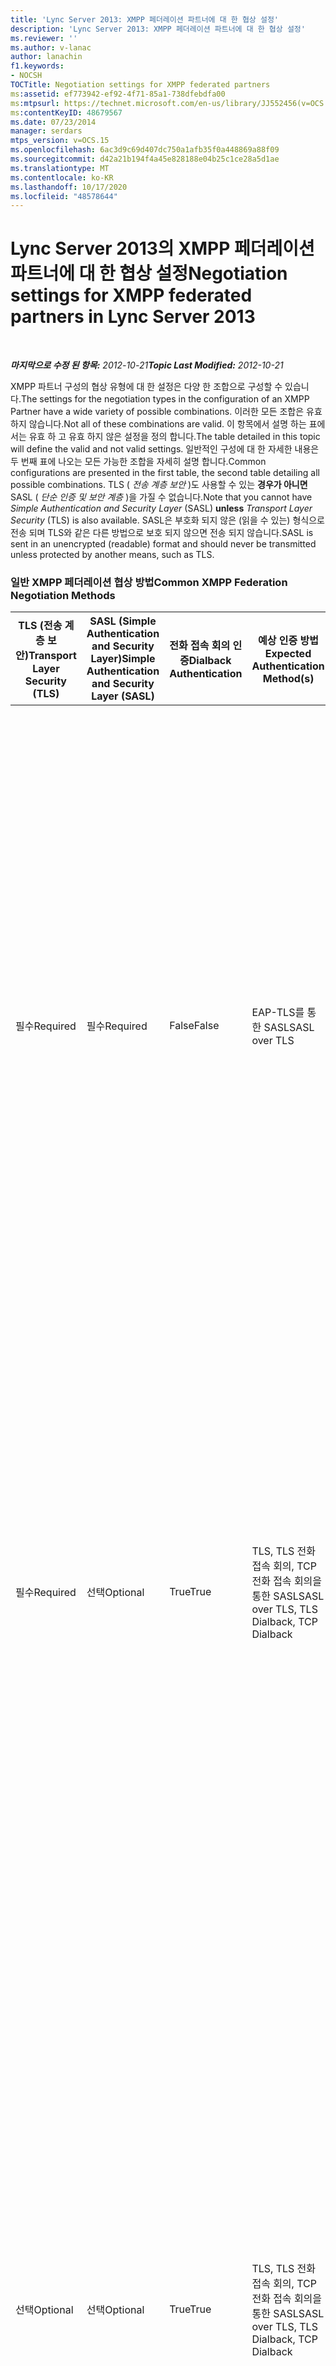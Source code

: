 ```yaml
---
title: 'Lync Server 2013: XMPP 페더레이션 파트너에 대 한 협상 설정'
description: 'Lync Server 2013: XMPP 페더레이션 파트너에 대 한 협상 설정'
ms.reviewer: ''
ms.author: v-lanac
author: lanachin
f1.keywords:
- NOCSH
TOCTitle: Negotiation settings for XMPP federated partners
ms:assetid: ef773942-ef92-4f71-85a1-738dfebdfa00
ms:mtpsurl: https://technet.microsoft.com/en-us/library/JJ552456(v=OCS.15)
ms:contentKeyID: 48679567
ms.date: 07/23/2014
manager: serdars
mtps_version: v=OCS.15
ms.openlocfilehash: 6ac3d9c69d407dc750a1afb35f0a448869a88f09
ms.sourcegitcommit: d42a21b194f4a45e828188e04b25c1ce28a5d1ae
ms.translationtype: MT
ms.contentlocale: ko-KR
ms.lasthandoff: 10/17/2020
ms.locfileid: "48578644"
---
```

# <a name="negotiation-settings-for-xmpp-federated-partners-in-lync-server-2013"></a><span data-ttu-id="a1d55-103">Lync Server 2013의 XMPP 페더레이션 파트너에 대 한 협상 설정</span><span class="sxs-lookup"><span data-stu-id="a1d55-103">Negotiation settings for XMPP federated partners in Lync Server 2013</span></span>

<div data-xmlns="http://www.w3.org/1999/xhtml">

<div class="topic" data-xmlns="http://www.w3.org/1999/xhtml" data-msxsl="urn:schemas-microsoft-com:xslt" data-cs="https://msdn.microsoft.com/">

<div data-asp="https://msdn2.microsoft.com/asp">



</div>

<div id="mainSection">

<div id="mainBody">

<span> </span>

<span data-ttu-id="a1d55-104">_**마지막으로 수정 된 항목:** 2012-10-21_</span><span class="sxs-lookup"><span data-stu-id="a1d55-104">_**Topic Last Modified:** 2012-10-21_</span></span>

<span data-ttu-id="a1d55-105">XMPP 파트너 구성의 협상 유형에 대 한 설정은 다양 한 조합으로 구성할 수 있습니다.</span><span class="sxs-lookup"><span data-stu-id="a1d55-105">The settings for the negotiation types in the configuration of an XMPP Partner have a wide variety of possible combinations.</span></span> <span data-ttu-id="a1d55-106">이러한 모든 조합은 유효 하지 않습니다.</span><span class="sxs-lookup"><span data-stu-id="a1d55-106">Not all of these combinations are valid.</span></span> <span data-ttu-id="a1d55-107">이 항목에서 설명 하는 표에서는 유효 하 고 유효 하지 않은 설정을 정의 합니다.</span><span class="sxs-lookup"><span data-stu-id="a1d55-107">The table detailed in this topic will define the valid and not valid settings.</span></span> <span data-ttu-id="a1d55-108">일반적인 구성에 대 한 자세한 내용은 두 번째 표에 나오는 모든 가능한 조합을 자세히 설명 합니다.</span><span class="sxs-lookup"><span data-stu-id="a1d55-108">Common configurations are presented in the first table, the second table detailing all possible combinations.</span></span> <span data-ttu-id="a1d55-109">TLS ( *전송 계층 보안* )도 사용할 수 있는 **경우가 아니면** SASL ( *단순 인증 및 보안 계층* )을 가질 수 없습니다.</span><span class="sxs-lookup"><span data-stu-id="a1d55-109">Note that you cannot have *Simple Authentication and Security Layer* (SASL) **unless** *Transport Layer Security* (TLS) is also available.</span></span> <span data-ttu-id="a1d55-110">SASL은 부호화 되지 않은 (읽을 수 있는) 형식으로 전송 되며 TLS와 같은 다른 방법으로 보호 되지 않으면 전송 되지 않습니다.</span><span class="sxs-lookup"><span data-stu-id="a1d55-110">SASL is sent in an unencrypted (readable) format and should never be transmitted unless protected by another means, such as TLS.</span></span>

### <a name="common-xmpp-federation-negotiation-methods"></a><span data-ttu-id="a1d55-111">일반 XMPP 페더레이션 협상 방법</span><span class="sxs-lookup"><span data-stu-id="a1d55-111">Common XMPP Federation Negotiation Methods</span></span>

<table>
<colgroup>
<col style="width: 20%" />
<col style="width: 20%" />
<col style="width: 20%" />
<col style="width: 20%" />
<col style="width: 20%" />
</colgroup>
<thead>
<tr class="header">
<th><span data-ttu-id="a1d55-112">TLS (전송 계층 보안)</span><span class="sxs-lookup"><span data-stu-id="a1d55-112">Transport Layer Security (TLS)</span></span></th>
<th><span data-ttu-id="a1d55-113">SASL (Simple Authentication and Security Layer)</span><span class="sxs-lookup"><span data-stu-id="a1d55-113">Simple Authentication and Security Layer (SASL)</span></span></th>
<th><span data-ttu-id="a1d55-114">전화 접속 회의 인증</span><span class="sxs-lookup"><span data-stu-id="a1d55-114">Dialback Authentication</span></span></th>
<th><span data-ttu-id="a1d55-115">예상 인증 방법</span><span class="sxs-lookup"><span data-stu-id="a1d55-115">Expected Authentication Method(s)</span></span></th>
<th><span data-ttu-id="a1d55-116">참고</span><span class="sxs-lookup"><span data-stu-id="a1d55-116">Notes</span></span></th>
</tr>
</thead>
<tbody>
<tr class="odd">
<td><p><span data-ttu-id="a1d55-117">필수</span><span class="sxs-lookup"><span data-stu-id="a1d55-117">Required</span></span></p></td>
<td><p><span data-ttu-id="a1d55-118">필수</span><span class="sxs-lookup"><span data-stu-id="a1d55-118">Required</span></span></p></td>
<td><p><span data-ttu-id="a1d55-119">False</span><span class="sxs-lookup"><span data-stu-id="a1d55-119">False</span></span></p></td>
<td><p><span data-ttu-id="a1d55-120">EAP-TLS를 통한 SASL</span><span class="sxs-lookup"><span data-stu-id="a1d55-120">SASL over TLS</span></span></p></td>
<td><p><span data-ttu-id="a1d55-121">TLS 및 SASL 필요한 경우 SASL 메시지 스트림이 안전한 지 확인 하는 데 도움이 됩니다.</span><span class="sxs-lookup"><span data-stu-id="a1d55-121">TLS and SASL required helps to ensure that the SASL message stream is secure.</span></span> <span data-ttu-id="a1d55-122">XMPP 페더레이션 파트너가 TLS를 필수 또는 선택으로 설정 하지 않은 경우에는 전화 접속 회의을 사용할 수 없으며 대체 방법으로 사용할 수 없습니다.</span><span class="sxs-lookup"><span data-stu-id="a1d55-122">Dialback is not available and cannot be used for a fallback method if the XMPP federated partner has not set TLS to required or optional.</span></span></p></td>
</tr>
<tr class="even">
<td><p><span data-ttu-id="a1d55-123">필수</span><span class="sxs-lookup"><span data-stu-id="a1d55-123">Required</span></span></p></td>
<td><p><span data-ttu-id="a1d55-124">선택</span><span class="sxs-lookup"><span data-stu-id="a1d55-124">Optional</span></span></p></td>
<td><p><span data-ttu-id="a1d55-125">True</span><span class="sxs-lookup"><span data-stu-id="a1d55-125">True</span></span></p></td>
<td><p><span data-ttu-id="a1d55-126">TLS, TLS 전화 접속 회의, TCP 전화 접속 회의을 통한 SASL</span><span class="sxs-lookup"><span data-stu-id="a1d55-126">SASL over TLS, TLS Dialback, TCP Dialback</span></span></p></td>
<td><p><span data-ttu-id="a1d55-127">XMPP 페더레이션 파트너가 SASL을 optional로 설정 했거나 필요한 SASL을 사용 하는 경우 TLS를 요구 합니다.</span><span class="sxs-lookup"><span data-stu-id="a1d55-127">By requiring TLS, if the XMPP federated partner has set SASL to optional or required SASL is used.</span></span> <span data-ttu-id="a1d55-128">SASL을 사용할 수 없는 경우 전화 접속 회의 over TLS가 사용 됩니다.</span><span class="sxs-lookup"><span data-stu-id="a1d55-128">If SASL is not available, Dialback over TLS will be used.</span></span></p></td>
</tr>
<tr class="odd">
<td><p><span data-ttu-id="a1d55-129">선택</span><span class="sxs-lookup"><span data-stu-id="a1d55-129">Optional</span></span></p></td>
<td><p><span data-ttu-id="a1d55-130">선택</span><span class="sxs-lookup"><span data-stu-id="a1d55-130">Optional</span></span></p></td>
<td><p><span data-ttu-id="a1d55-131">True</span><span class="sxs-lookup"><span data-stu-id="a1d55-131">True</span></span></p></td>
<td><p><span data-ttu-id="a1d55-132">TLS, TLS 전화 접속 회의, TCP 전화 접속 회의을 통한 SASL</span><span class="sxs-lookup"><span data-stu-id="a1d55-132">SASL over TLS, TLS Dialback, TCP Dialback</span></span></p></td>
<td><p><span data-ttu-id="a1d55-133">협상 방법의 유연성이 매우 뛰어납니다, 이러한 설정은 XMPP 페더레이션 파트너의 설정을 사용 합니다.</span><span class="sxs-lookup"><span data-stu-id="a1d55-133">While very flexible in the negotiation methods offered, these settings rely on the XMPP federation partner’s settings.</span></span> <span data-ttu-id="a1d55-134">파트너가 TLS 옵션 또는 필수를 포함 하지만 SASL이 지원 되지 않는 경우 TLS 전화 접속 회의를 사용할 수 있습니다.</span><span class="sxs-lookup"><span data-stu-id="a1d55-134">If the partner has TLS optional or required but SASL is not supported, TLS Dialback will be available.</span></span> <span data-ttu-id="a1d55-135">파트너에 TLS 및 SASL이 optional 또는 required로 설정 되어 있으면 SASL을 통해 최적의 TLS 선택이 사용 됩니다.</span><span class="sxs-lookup"><span data-stu-id="a1d55-135">If the partner has TLS and SASL set to optional or required, the optimal selection of TLS over SASL is used.</span></span></p></td>
</tr>
<tr class="even">
<td><p><span data-ttu-id="a1d55-136">지원되지 않음</span><span class="sxs-lookup"><span data-stu-id="a1d55-136">Not Supported</span></span></p></td>
<td><p><span data-ttu-id="a1d55-137">지원되지 않음</span><span class="sxs-lookup"><span data-stu-id="a1d55-137">Not Supported</span></span></p></td>
<td><p><span data-ttu-id="a1d55-138">True</span><span class="sxs-lookup"><span data-stu-id="a1d55-138">True</span></span></p></td>
<td><p><span data-ttu-id="a1d55-139">TCP 전화 접속 회의</span><span class="sxs-lookup"><span data-stu-id="a1d55-139">TCP Dialback</span></span></p></td>
<td><p><span data-ttu-id="a1d55-140">대부분의 경우 TCP 전화 접속 회의은 유일한 솔루션입니다.</span><span class="sxs-lookup"><span data-stu-id="a1d55-140">In many cases, TCP Dialback is the only possible solution.</span></span> <span data-ttu-id="a1d55-141">다른 옵션 보다 덜 바람직한 방법으로는 몇 가지 신뢰 수준이 제공 됩니다.</span><span class="sxs-lookup"><span data-stu-id="a1d55-141">Less desirable than other options, it does provide some level of trust.</span></span></p></td>
</tr>
</tbody>
</table>


### <a name="xmpp-federation-negotiation-methods-matrix---complete"></a><span data-ttu-id="a1d55-142">XMPP 페더레이션 협상 방법 매트릭스-전체</span><span class="sxs-lookup"><span data-stu-id="a1d55-142">XMPP Federation Negotiation Methods Matrix - Complete</span></span>

<table>
<colgroup>
<col style="width: 20%" />
<col style="width: 20%" />
<col style="width: 20%" />
<col style="width: 20%" />
<col style="width: 20%" />
</colgroup>
<thead>
<tr class="header">
<th><span data-ttu-id="a1d55-143">TLS (전송 계층 보안)</span><span class="sxs-lookup"><span data-stu-id="a1d55-143">Transport Layer Security (TLS)</span></span></th>
<th><span data-ttu-id="a1d55-144">SASL (Simple Authentication and Security Layer)</span><span class="sxs-lookup"><span data-stu-id="a1d55-144">Simple Authentication and Security Layer (SASL)</span></span></th>
<th><span data-ttu-id="a1d55-145">전화 접속 회의 인증</span><span class="sxs-lookup"><span data-stu-id="a1d55-145">Dialback Authentication</span></span></th>
<th><span data-ttu-id="a1d55-146">예상 인증 방법</span><span class="sxs-lookup"><span data-stu-id="a1d55-146">Expected Authentication Method</span></span></th>
<th><span data-ttu-id="a1d55-147">유효 하지 않은 구성에 대 한 메모, 경고 또는 오류</span><span class="sxs-lookup"><span data-stu-id="a1d55-147">Notes, Warning or Error for Not Valid Configuration</span></span></th>
</tr>
</thead>
<tbody>
<tr class="odd">
<td><p><span data-ttu-id="a1d55-148">필수</span><span class="sxs-lookup"><span data-stu-id="a1d55-148">Required</span></span></p></td>
<td><p><span data-ttu-id="a1d55-149">필수</span><span class="sxs-lookup"><span data-stu-id="a1d55-149">Required</span></span></p></td>
<td><p><span data-ttu-id="a1d55-150">True</span><span class="sxs-lookup"><span data-stu-id="a1d55-150">True</span></span></p></td>
<td><p><span data-ttu-id="a1d55-151">EAP-TLS를 통한 SASL</span><span class="sxs-lookup"><span data-stu-id="a1d55-151">SASL over TLS</span></span></p></td>
<td><div>

> [!WARNING]  
> <span data-ttu-id="a1d55-152">SASL 및 TLS가 필요한 경우에는 전화 접속 회의가 작동 하지 않습니다.</span><span class="sxs-lookup"><span data-stu-id="a1d55-152">Dialback will not operate if both SASL and TLS are required.</span></span>


</div></td>
</tr>
<tr class="even">
<td><p><span data-ttu-id="a1d55-153">필수</span><span class="sxs-lookup"><span data-stu-id="a1d55-153">Required</span></span></p></td>
<td><p><span data-ttu-id="a1d55-154">필수</span><span class="sxs-lookup"><span data-stu-id="a1d55-154">Required</span></span></p></td>
<td><p><span data-ttu-id="a1d55-155">False</span><span class="sxs-lookup"><span data-stu-id="a1d55-155">False</span></span></p></td>
<td><p><span data-ttu-id="a1d55-156">EAP-TLS를 통한 SASL</span><span class="sxs-lookup"><span data-stu-id="a1d55-156">SASL over TLS</span></span></p></td>
<td></td>
</tr>
<tr class="odd">
<td><p><span data-ttu-id="a1d55-157">선택</span><span class="sxs-lookup"><span data-stu-id="a1d55-157">Optional</span></span></p></td>
<td><p><span data-ttu-id="a1d55-158">필수</span><span class="sxs-lookup"><span data-stu-id="a1d55-158">Required</span></span></p></td>
<td><p><span data-ttu-id="a1d55-159">True</span><span class="sxs-lookup"><span data-stu-id="a1d55-159">True</span></span></p></td>
<td><p><span data-ttu-id="a1d55-160">TLS, TLS 전화 접속 회의, TCP 전화 접속 회의을 통한 SASL</span><span class="sxs-lookup"><span data-stu-id="a1d55-160">SASL over TLS, TLS Dialback, TCP Dialback</span></span></p></td>
<td><div>

> [!WARNING]  
> <span data-ttu-id="a1d55-161">SASL에는 TLS가 필요합니다.</span><span class="sxs-lookup"><span data-stu-id="a1d55-161">SASL requires TLS.</span></span> <span data-ttu-id="a1d55-162">TLS를 선택적으로 허용 하면 세션 협상이 실패 하 게 될 수 있습니다.</span><span class="sxs-lookup"><span data-stu-id="a1d55-162">Allowing TLS to be optional may result in failed session negotiations.</span></span>


</div></td>
</tr>
<tr class="even">
<td><p><span data-ttu-id="a1d55-163">선택</span><span class="sxs-lookup"><span data-stu-id="a1d55-163">Optional</span></span></p></td>
<td><p><span data-ttu-id="a1d55-164">필수</span><span class="sxs-lookup"><span data-stu-id="a1d55-164">Required</span></span></p></td>
<td><p><span data-ttu-id="a1d55-165">False</span><span class="sxs-lookup"><span data-stu-id="a1d55-165">False</span></span></p></td>
<td><p><span data-ttu-id="a1d55-166">EAP-TLS를 통한 SASL</span><span class="sxs-lookup"><span data-stu-id="a1d55-166">SASL over TLS</span></span></p></td>
<td><div>

> [!WARNING]  
> <span data-ttu-id="a1d55-167">SASL에는 TLS가 필요합니다.</span><span class="sxs-lookup"><span data-stu-id="a1d55-167">SASL requires TLS.</span></span> <span data-ttu-id="a1d55-168">TLS를 선택적으로 허용 하면 세션 협상이 실패 하 게 될 수 있습니다.</span><span class="sxs-lookup"><span data-stu-id="a1d55-168">Allowing TLS to be optional may result in failed session negotiations.</span></span>


</div></td>
</tr>
<tr class="odd">
<td><p><span data-ttu-id="a1d55-169">지원되지 않음</span><span class="sxs-lookup"><span data-stu-id="a1d55-169">Not Supported</span></span></p></td>
<td><p><span data-ttu-id="a1d55-170">필수</span><span class="sxs-lookup"><span data-stu-id="a1d55-170">Required</span></span></p></td>
<td><p><span data-ttu-id="a1d55-171">True</span><span class="sxs-lookup"><span data-stu-id="a1d55-171">True</span></span></p></td>
<td><p><span data-ttu-id="a1d55-172">TCP 전화 접속 회의</span><span class="sxs-lookup"><span data-stu-id="a1d55-172">TCP Dialback</span></span></p></td>
<td><div>

> [!WARNING]  
> <span data-ttu-id="a1d55-173">SASL에는 TLS가 필요합니다.</span><span class="sxs-lookup"><span data-stu-id="a1d55-173">SASL requires TLS.</span></span> <span data-ttu-id="a1d55-174">TLS를 선택적으로 허용 하면 세션 협상이 실패 하 게 될 수 있습니다.</span><span class="sxs-lookup"><span data-stu-id="a1d55-174">Allowing TLS to be optional may result in failed session negotiations.</span></span>


</div></td>
</tr>
<tr class="even">
<td><p><span data-ttu-id="a1d55-175">지원되지 않음</span><span class="sxs-lookup"><span data-stu-id="a1d55-175">Not Supported</span></span></p></td>
<td><p><span data-ttu-id="a1d55-176">필수</span><span class="sxs-lookup"><span data-stu-id="a1d55-176">Required</span></span></p></td>
<td><p><span data-ttu-id="a1d55-177">False</span><span class="sxs-lookup"><span data-stu-id="a1d55-177">False</span></span></p></td>
<td><div>

> [!WARNING]  
> <span data-ttu-id="a1d55-178">유효 하지 않은 구성</span><span class="sxs-lookup"><span data-stu-id="a1d55-178">Not Valid Configuration</span></span>


</div></td>
<td><div>

> [!WARNING]  
> <span data-ttu-id="a1d55-179">SASL에는 TLS가 필요 하 고 TLS는 사용할 수 없으므로 SASL/TLS가 제대로 수행 되지 않습니다.</span><span class="sxs-lookup"><span data-stu-id="a1d55-179">Because SASL requires TLS, and TLS is not available, SASL/TLS cannot succeed.</span></span> <span data-ttu-id="a1d55-180">TCP 전화 접속 회의가 false로 설정 되었으며 사용할 수 없습니다.</span><span class="sxs-lookup"><span data-stu-id="a1d55-180">TCP Dialback is set to false, and cannot be used.</span></span>


</div></td>
</tr>
<tr class="odd">
<td><p><span data-ttu-id="a1d55-181">필수</span><span class="sxs-lookup"><span data-stu-id="a1d55-181">Required</span></span></p></td>
<td><p><span data-ttu-id="a1d55-182">선택</span><span class="sxs-lookup"><span data-stu-id="a1d55-182">Optional</span></span></p></td>
<td><p><span data-ttu-id="a1d55-183">True</span><span class="sxs-lookup"><span data-stu-id="a1d55-183">True</span></span></p></td>
<td><p><span data-ttu-id="a1d55-184">EAP-TLS를 통한 SASL, TLS 전화 접속 회의</span><span class="sxs-lookup"><span data-stu-id="a1d55-184">SASL over TLS, TLS Dialback</span></span></p></td>
<td></td>
</tr>
<tr class="even">
<td><p><span data-ttu-id="a1d55-185">필수</span><span class="sxs-lookup"><span data-stu-id="a1d55-185">Required</span></span></p></td>
<td><p><span data-ttu-id="a1d55-186">선택</span><span class="sxs-lookup"><span data-stu-id="a1d55-186">Optional</span></span></p></td>
<td><p><span data-ttu-id="a1d55-187">False</span><span class="sxs-lookup"><span data-stu-id="a1d55-187">False</span></span></p></td>
<td><p><span data-ttu-id="a1d55-188">EAP-TLS를 통한 SASL</span><span class="sxs-lookup"><span data-stu-id="a1d55-188">SASL over TLS</span></span></p></td>
<td></td>
</tr>
<tr class="odd">
<td><p><span data-ttu-id="a1d55-189">선택</span><span class="sxs-lookup"><span data-stu-id="a1d55-189">Optional</span></span></p></td>
<td><p><span data-ttu-id="a1d55-190">선택</span><span class="sxs-lookup"><span data-stu-id="a1d55-190">Optional</span></span></p></td>
<td><p><span data-ttu-id="a1d55-191">True</span><span class="sxs-lookup"><span data-stu-id="a1d55-191">True</span></span></p></td>
<td><p><span data-ttu-id="a1d55-192">TLS, TLS 전화 접속 회의, TCP 전화 접속 회의을 통한 SASL</span><span class="sxs-lookup"><span data-stu-id="a1d55-192">SASL over TLS, TLS Dialback, TCP Dialback</span></span></p></td>
<td><div>

> [!WARNING]  
> <span data-ttu-id="a1d55-193">SASL에는 TLS가 필요합니다.</span><span class="sxs-lookup"><span data-stu-id="a1d55-193">SASL requires TLS.</span></span> <span data-ttu-id="a1d55-194">TLS를 선택적으로 허용 하면 세션 협상이 실패 하 게 될 수 있습니다.</span><span class="sxs-lookup"><span data-stu-id="a1d55-194">Allowing TLS to be optional may result in failed session negotiations.</span></span>


</div></td>
</tr>
<tr class="even">
<td><p><span data-ttu-id="a1d55-195">선택</span><span class="sxs-lookup"><span data-stu-id="a1d55-195">Optional</span></span></p></td>
<td><p><span data-ttu-id="a1d55-196">선택</span><span class="sxs-lookup"><span data-stu-id="a1d55-196">Optional</span></span></p></td>
<td><p><span data-ttu-id="a1d55-197">False</span><span class="sxs-lookup"><span data-stu-id="a1d55-197">False</span></span></p></td>
<td><p><span data-ttu-id="a1d55-198">EAP-TLS를 통한 SASL</span><span class="sxs-lookup"><span data-stu-id="a1d55-198">SASL over TLS</span></span></p></td>
<td><div>

> [!WARNING]  
> <span data-ttu-id="a1d55-199">SASL에는 TLS가 필요합니다.</span><span class="sxs-lookup"><span data-stu-id="a1d55-199">SASL requires TLS.</span></span> <span data-ttu-id="a1d55-200">TLS를 선택적으로 허용 하면 세션 협상이 실패 하 게 될 수 있습니다.</span><span class="sxs-lookup"><span data-stu-id="a1d55-200">Allowing TLS to be optional may result in failed session negotiations.</span></span>


</div></td>
</tr>
<tr class="odd">
<td><p><span data-ttu-id="a1d55-201">지원되지 않음</span><span class="sxs-lookup"><span data-stu-id="a1d55-201">Not Supported</span></span></p></td>
<td><p><span data-ttu-id="a1d55-202">선택</span><span class="sxs-lookup"><span data-stu-id="a1d55-202">Optional</span></span></p></td>
<td><p><span data-ttu-id="a1d55-203">True</span><span class="sxs-lookup"><span data-stu-id="a1d55-203">True</span></span></p></td>
<td><p><span data-ttu-id="a1d55-204">TCP 전화 접속 회의</span><span class="sxs-lookup"><span data-stu-id="a1d55-204">TCP Dialback</span></span></p></td>
<td><div>

> [!WARNING]  
> <span data-ttu-id="a1d55-205">SASL에는 TLS가 필요합니다.</span><span class="sxs-lookup"><span data-stu-id="a1d55-205">SASL requires TLS.</span></span> <span data-ttu-id="a1d55-206">TLS를 선택적으로 허용 하면 세션 협상이 실패 하 게 될 수 있습니다.</span><span class="sxs-lookup"><span data-stu-id="a1d55-206">Allowing TLS to be optional may result in failed session negotiations.</span></span>


</div></td>
</tr>
<tr class="even">
<td><p><span data-ttu-id="a1d55-207">지원되지 않음</span><span class="sxs-lookup"><span data-stu-id="a1d55-207">Not Supported</span></span></p></td>
<td><p><span data-ttu-id="a1d55-208">선택</span><span class="sxs-lookup"><span data-stu-id="a1d55-208">Optional</span></span></p></td>
<td><p><span data-ttu-id="a1d55-209">False</span><span class="sxs-lookup"><span data-stu-id="a1d55-209">False</span></span></p></td>
<td><div>

> [!WARNING]  
> <span data-ttu-id="a1d55-210">유효 하지 않은 구성</span><span class="sxs-lookup"><span data-stu-id="a1d55-210">Not Valid Configuration</span></span>


</div></td>
<td><div>

> [!WARNING]  
> <span data-ttu-id="a1d55-211">SASL에는 TLS가 필요합니다.</span><span class="sxs-lookup"><span data-stu-id="a1d55-211">SASL requires TLS.</span></span> <span data-ttu-id="a1d55-212">TLS를 선택적으로 허용 하면 세션 협상이 실패 하 게 될 수 있습니다.</span><span class="sxs-lookup"><span data-stu-id="a1d55-212">Allowing TLS to be optional may result in failed session negotiations.</span></span>


</div></td>
</tr>
<tr class="odd">
<td><p><span data-ttu-id="a1d55-213">필수</span><span class="sxs-lookup"><span data-stu-id="a1d55-213">Required</span></span></p></td>
<td><p><span data-ttu-id="a1d55-214">지원되지 않음</span><span class="sxs-lookup"><span data-stu-id="a1d55-214">Not Supported</span></span></p></td>
<td><p><span data-ttu-id="a1d55-215">True</span><span class="sxs-lookup"><span data-stu-id="a1d55-215">True</span></span></p></td>
<td><p><span data-ttu-id="a1d55-216">TLS 전화 접속 회의</span><span class="sxs-lookup"><span data-stu-id="a1d55-216">TLS Dialback</span></span></p></td>
<td><p><span data-ttu-id="a1d55-217">구성에서는 TLS 전화 접속 회의을 허용 합니다.</span><span class="sxs-lookup"><span data-stu-id="a1d55-217">Configuration allows for TLS Dialback.</span></span></p></td>
</tr>
<tr class="even">
<td><p><span data-ttu-id="a1d55-218">필수</span><span class="sxs-lookup"><span data-stu-id="a1d55-218">Required</span></span></p></td>
<td><p><span data-ttu-id="a1d55-219">지원되지 않음</span><span class="sxs-lookup"><span data-stu-id="a1d55-219">Not Supported</span></span></p></td>
<td><p><span data-ttu-id="a1d55-220">False</span><span class="sxs-lookup"><span data-stu-id="a1d55-220">False</span></span></p></td>
<td><p><span data-ttu-id="a1d55-221">유효 하지 않은 구성</span><span class="sxs-lookup"><span data-stu-id="a1d55-221">Not Valid Configuration</span></span></p></td>
<td><div>

> [!WARNING]  
> <span data-ttu-id="a1d55-222">SASL 또는 전화 접속 회의을 사용 하도록 설정 해야 합니다.</span><span class="sxs-lookup"><span data-stu-id="a1d55-222">SASL or Dialback must be enabled.</span></span>


</div></td>
</tr>
<tr class="odd">
<td><p><span data-ttu-id="a1d55-223">선택</span><span class="sxs-lookup"><span data-stu-id="a1d55-223">Optional</span></span></p></td>
<td><p><span data-ttu-id="a1d55-224">지원되지 않음</span><span class="sxs-lookup"><span data-stu-id="a1d55-224">Not Supported</span></span></p></td>
<td><p><span data-ttu-id="a1d55-225">True</span><span class="sxs-lookup"><span data-stu-id="a1d55-225">True</span></span></p></td>
<td><p><span data-ttu-id="a1d55-226">TLS 전화 접속 회의, TCP 전화 접속 회의</span><span class="sxs-lookup"><span data-stu-id="a1d55-226">TLS Dialback, TCP Dialback</span></span></p></td>
<td><p><span data-ttu-id="a1d55-227">다른 끝점의 협상 선택에 따라 TCP 또는 TLS 전화 접속 회의이 허용 됩니다.</span><span class="sxs-lookup"><span data-stu-id="a1d55-227">Based on negotiation choices of the other end point, TCP or TLS Dialback will be accepted.</span></span></p></td>
</tr>
<tr class="even">
<td><p><span data-ttu-id="a1d55-228">선택</span><span class="sxs-lookup"><span data-stu-id="a1d55-228">Optional</span></span></p></td>
<td><p><span data-ttu-id="a1d55-229">지원되지 않음</span><span class="sxs-lookup"><span data-stu-id="a1d55-229">Not Supported</span></span></p></td>
<td><p><span data-ttu-id="a1d55-230">False</span><span class="sxs-lookup"><span data-stu-id="a1d55-230">False</span></span></p></td>
<td><p><span data-ttu-id="a1d55-231">유효 하지 않은 구성</span><span class="sxs-lookup"><span data-stu-id="a1d55-231">Not Valid Configuration</span></span></p></td>
<td><div>

> [!WARNING]  
> <span data-ttu-id="a1d55-232">SASL 또는 전화 접속 회의을 사용 하도록 설정 해야 합니다.</span><span class="sxs-lookup"><span data-stu-id="a1d55-232">SASL or Dialback must be enabled.</span></span>


</div></td>
</tr>
<tr class="odd">
<td><p><span data-ttu-id="a1d55-233">지원되지 않음</span><span class="sxs-lookup"><span data-stu-id="a1d55-233">Not Supported</span></span></p></td>
<td><p><span data-ttu-id="a1d55-234">지원되지 않음</span><span class="sxs-lookup"><span data-stu-id="a1d55-234">Not Supported</span></span></p></td>
<td><p><span data-ttu-id="a1d55-235">True</span><span class="sxs-lookup"><span data-stu-id="a1d55-235">True</span></span></p></td>
<td><p><span data-ttu-id="a1d55-236">TCP 전화 접속 회의</span><span class="sxs-lookup"><span data-stu-id="a1d55-236">TCP Dialback</span></span></p></td>
<td><p><span data-ttu-id="a1d55-237">사용할 수 있는 유일한 협상 방법은 TCP 전화 접속 회의입니다.</span><span class="sxs-lookup"><span data-stu-id="a1d55-237">TCP Dialback is the only negotiation method available</span></span></p></td>
</tr>
<tr class="even">
<td><p><span data-ttu-id="a1d55-238">지원되지 않음</span><span class="sxs-lookup"><span data-stu-id="a1d55-238">Not Supported</span></span></p></td>
<td><p><span data-ttu-id="a1d55-239">지원되지 않음</span><span class="sxs-lookup"><span data-stu-id="a1d55-239">Not Supported</span></span></p></td>
<td><p><span data-ttu-id="a1d55-240">False</span><span class="sxs-lookup"><span data-stu-id="a1d55-240">False</span></span></p></td>
<td><p><span data-ttu-id="a1d55-241">유효 하지 않은 구성</span><span class="sxs-lookup"><span data-stu-id="a1d55-241">Not Valid Configuration</span></span></p></td>
<td><div>

> [!WARNING]  
> <span data-ttu-id="a1d55-242">SASL 또는 전화 접속 회의을 사용 하도록 설정 해야 합니다.</span><span class="sxs-lookup"><span data-stu-id="a1d55-242">SASL or Dialback must be enabled.</span></span>


</div></td>
</tr>
</tbody>
</table>


</div>

<span> </span>

</div>

</div>

</div>

